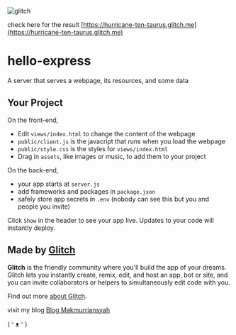 ![glitch](https://user-images.githubusercontent.com/35416610/97994132-8f2b6900-1e17-11eb-9eb3-00b4b5214738.png)


check here for the result [https://hurricane-ten-taurus.glitch.me](https://hurricane-ten-taurus.glitch.me) 

# hello-express

A server that serves a webpage, its resources, and some data


## Your Project

On the front-end,

- Edit `views/index.html` to change the content of the webpage
- `public/client.js` is the javacript that runs when you load the webpage
- `public/style.css` is the styles for `views/index.html`
- Drag in `assets`, like images or music, to add them to your project

On the back-end,

- your app starts at `server.js`
- add frameworks and packages in `package.json`
- safely store app secrets in `.env` (nobody can see this but you and people you invite)

Click `Show` in the header to see your app live. Updates to your code will instantly deploy.


## Made by [Glitch](https://glitch.com/)

**Glitch** is the friendly community where you'll build the app of your dreams. Glitch lets you instantly create, remix, edit, and host an app, bot or site, and you can invite collaborators or helpers to simultaneously edit code with you.

Find out more [about Glitch](https://glitch.com/about).

visit my blog [Blog Makmurriansyah](https://makmurriansyah.web.id)

( ᵔ ᴥ ᵔ )
